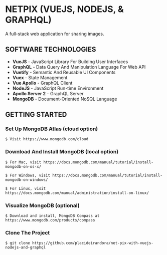 # NETPIX (VUEJS, NODEJS, & GRAPHQL)
A full-stack web application for sharing images.

## SOFTWARE TECHNOLOGIES
- **VueJS** - JavaScript Library For Building User Interfaces
- **GraphQL** - Data Query And Manipulation Language For Web API
- **Vuetify** - Semantic And Reusable UI Components
- **Vuex** - State Management
- **Vue Apollo** - GraphQL Client
- **NodeJS** - JavaScript Run-time Environment
- **Apollo Server 2** - GraphQL Server
- **MongoDB** - Document-Oriented NoSQL Language

## GETTING STARTED

### Set Up MongoDB Atlas (cloud option)
```
$ Visit https://www.mongodb.com/cloud
```

### Download And Install MongoDB (local option)
```
$ For Mac, visit https://docs.mongodb.com/manual/tutorial/install-mongodb-on-os-x/ 
```
```
$ For Windows, visit https://docs.mongodb.com/manual/tutorial/install-mongodb-on-windows/
```
```
$ For Linux, visit https://docs.mongodb.com/manual/administration/install-on-linux/
```

### Visualize MongoDB (optional)
```
$ Download and install, MongoDB Compass at https://www.mongodb.com/products/compass
```

### Clone The Project

```
$ git clone https://github.com/placideirandora/net-pix-with-vuejs-nodejs-and-graphql
```